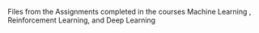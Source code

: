 Files from the Assignments completed in the courses Machine Learning , Reinforcement Learning, and Deep Learning
